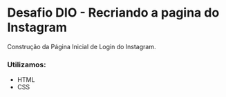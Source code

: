 # Desafio DIO - Recriando a pagina do Instagram

Construção da Página Inicial de Login do Instagram. 

### Utilizamos:

* HTML
* CSS
